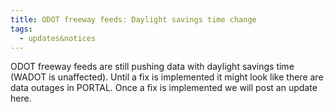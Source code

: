 ```yaml
---
title: ODOT freeway feeds: Daylight savings time change
tags:
  - updates&notices
---
```


ODOT freeway feeds are still pushing data with daylight savings time (WADOT is unaffected). Until a fix is implemented it might look like there are data outages in PORTAL. Once a fix is implemented we will post an update here.
